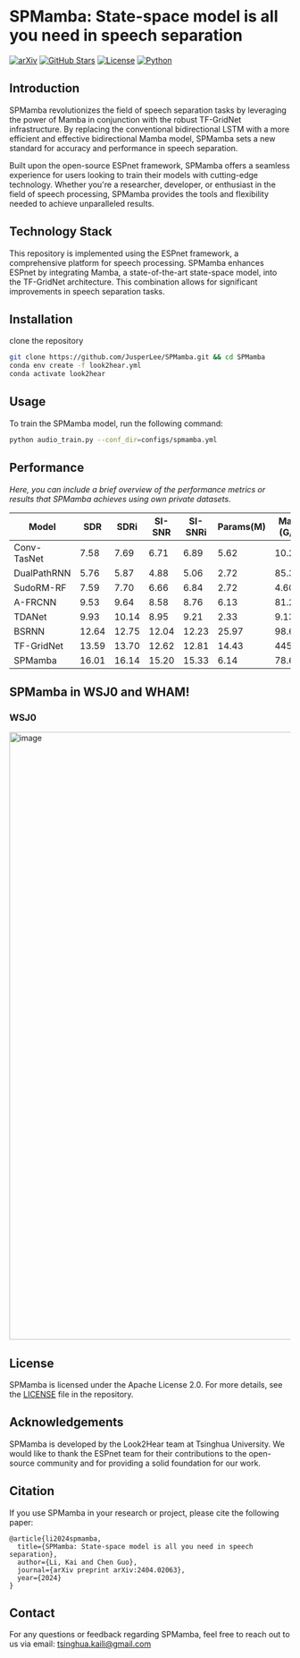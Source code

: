 # SPMamba: State-space model is all you need in speech separation

[![arXiv](https://img.shields.io/badge/arXiv-2404.02063-b31b1b.svg)](https://arxiv.org/abs/2404.02063)
[![GitHub Stars](https://img.shields.io/github/stars/JusperLee/SPMamba?style=social)](https://github.com/JusperLee/SPMamba/)
[![License](https://img.shields.io/badge/License-Apache%202.0-blue.svg)](LICENSE)
[![Python](https://img.shields.io/badge/Python-3.9.16-blue.svg)](https://www.python.org/)

## Introduction

SPMamba revolutionizes the field of speech separation tasks by leveraging the power of Mamba in conjunction with the robust TF-GridNet infrastructure. By replacing the conventional bidirectional LSTM with a more efficient and effective bidirectional Mamba model, SPMamba sets a new standard for accuracy and performance in speech separation.

Built upon the open-source ESPnet framework, SPMamba offers a seamless experience for users looking to train their models with cutting-edge technology. Whether you're a researcher, developer, or enthusiast in the field of speech processing, SPMamba provides the tools and flexibility needed to achieve unparalleled results.

## Technology Stack

This repository is implemented using the ESPnet framework, a comprehensive platform for speech processing. SPMamba enhances ESPnet by integrating Mamba, a state-of-the-art state-space model, into the TF-GridNet architecture. This combination allows for significant improvements in speech separation tasks.

## Installation

clone the repository

```bash
git clone https://github.com/JusperLee/SPMamba.git && cd SPMamba
conda env create -f look2hear.yml
conda activate look2hear
```

## Usage

To train the SPMamba model, run the following command:

```bash
python audio_train.py --conf_dir=configs/spmamba.yml
```

## Performance

*Here, you can include a brief overview of the performance metrics or results that SPMamba achieves using own private datasets.*

| Model        | SDR  | SDRi | SI-SNR | SI-SNRi | Params(M) | Macs (G/s) |
|--------------|------|------|--------|---------|-----------|------------|
| Conv-TasNet  | 7.58 | 7.69 | 6.71   | 6.89    | 5.62      | 10.23      |
| DualPathRNN  | 5.76 | 5.87 | 4.88   | 5.06    | 2.72      | 85.32      |
| SudoRM-RF    | 7.59 | 7.70 | 6.66   | 6.84    | 2.72      | 4.60       |
| A-FRCNN      | 9.53 | 9.64 | 8.58   | 8.76    | 6.13      | 81.20      |
| TDANet       | 9.93 | 10.14| 8.95   | 9.21    | 2.33      | 9.13       |
| BSRNN        | 12.64| 12.75| 12.04  | 12.23   | 25.97     | 98.69      |
| TF-GridNet   | 13.59| 13.70| 12.62  | 12.81   | 14.43     | 445.56     |
| SPMamba   | 16.01| 16.14 | 15.20  | 15.33   | 6.14     | 78.69    |

## SPMamba in WSJ0 and WHAM!

### WSJ0

<img width="1086" alt="image" src="https://github.com/JusperLee/SPMamba/assets/33806018/351e5a5e-9ad0-4b47-9784-db04530a759d">


## License

SPMamba is licensed under the Apache License 2.0. For more details, see the [LICENSE](LICENSE) file in the repository.

## Acknowledgements

SPMamba is developed by the Look2Hear team at Tsinghua University. We would like to thank the ESPnet team for their contributions to the open-source community and for providing a solid foundation for our work.

## Citation

If you use SPMamba in your research or project, please cite the following paper:

```
@article{li2024spmamba,
  title={SPMamba: State-space model is all you need in speech separation},
  author={Li, Kai and Chen Guo},
  journal={arXiv preprint arXiv:2404.02063},
  year={2024}
}
```

## Contact

For any questions or feedback regarding SPMamba, feel free to reach out to us via email: tsinghua.kaili@gmail.com
